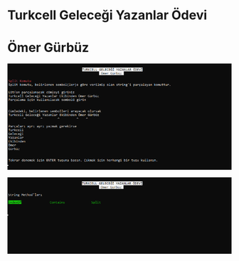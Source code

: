 
# Turkcell Geleceği Yazanlar Ödevi
# Ömer Gürbüz

![plot](./images/ss1.png)

![plot](./images/ss2.png)
